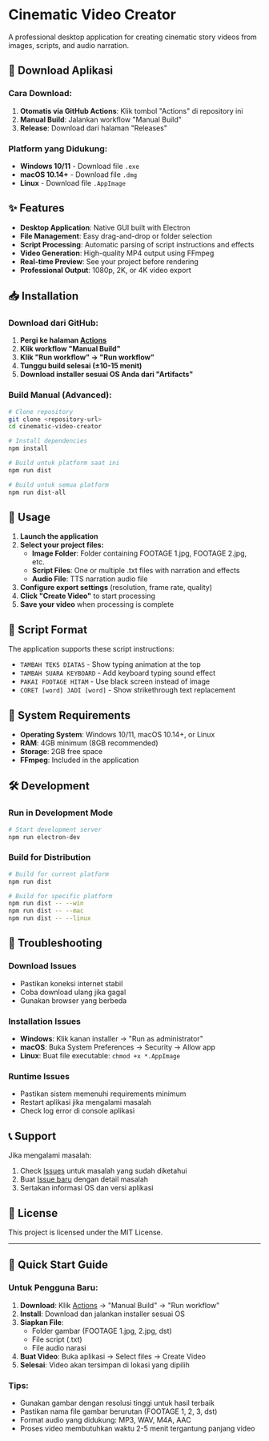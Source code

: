 # Cinematic Video Creator

A professional desktop application for creating cinematic story videos from images, scripts, and audio narration.

## 🚀 Download Aplikasi

### Cara Download:
1. **Otomatis via GitHub Actions**: Klik tombol "Actions" di repository ini
2. **Manual Build**: Jalankan workflow "Manual Build" 
3. **Release**: Download dari halaman "Releases"

### Platform yang Didukung:
- **Windows 10/11** - Download file `.exe`
- **macOS 10.14+** - Download file `.dmg` 
- **Linux** - Download file `.AppImage`

## ✨ Features

- **Desktop Application**: Native GUI built with Electron
- **File Management**: Easy drag-and-drop or folder selection
- **Script Processing**: Automatic parsing of script instructions and effects
- **Video Generation**: High-quality MP4 output using FFmpeg
- **Real-time Preview**: See your project before rendering
- **Professional Output**: 1080p, 2K, or 4K video export

## 📥 Installation

### Download dari GitHub:

1. **Pergi ke halaman [Actions](../../actions)**
2. **Klik workflow "Manual Build"**
3. **Klik "Run workflow" → "Run workflow"**
4. **Tunggu build selesai (±10-15 menit)**
5. **Download installer sesuai OS Anda dari "Artifacts"**

### Build Manual (Advanced):

```bash
# Clone repository
git clone <repository-url>
cd cinematic-video-creator

# Install dependencies
npm install

# Build untuk platform saat ini
npm run dist

# Build untuk semua platform
npm run dist-all
```

## 🎯 Usage

1. **Launch the application**
2. **Select your project files:**
   - **Image Folder**: Folder containing FOOTAGE 1.jpg, FOOTAGE 2.jpg, etc.
   - **Script Files**: One or multiple .txt files with narration and effects
   - **Audio File**: TTS narration audio file
3. **Configure export settings** (resolution, frame rate, quality)
4. **Click "Create Video"** to start processing
5. **Save your video** when processing is complete

## 📝 Script Format

The application supports these script instructions:

- `TAMBAH TEKS DIATAS` - Show typing animation at the top
- `TAMBAH SUARA KEYBOARD` - Add keyboard typing sound effect
- `PAKAI FOOTAGE HITAM` - Use black screen instead of image
- `CORET [word] JADI [word]` - Show strikethrough text replacement

## 🔧 System Requirements

- **Operating System**: Windows 10/11, macOS 10.14+, or Linux
- **RAM**: 4GB minimum (8GB recommended)
- **Storage**: 2GB free space
- **FFmpeg**: Included in the application

## 🛠️ Development

### Run in Development Mode

```bash
# Start development server
npm run electron-dev
```

### Build for Distribution

```bash
# Build for current platform
npm run dist

# Build for specific platform
npm run dist -- --win
npm run dist -- --mac
npm run dist -- --linux
```

## 🐛 Troubleshooting

### Download Issues
- Pastikan koneksi internet stabil
- Coba download ulang jika gagal
- Gunakan browser yang berbeda

### Installation Issues
- **Windows**: Klik kanan installer → "Run as administrator"
- **macOS**: Buka System Preferences → Security → Allow app
- **Linux**: Buat file executable: `chmod +x *.AppImage`

### Runtime Issues
- Pastikan sistem memenuhi requirements minimum
- Restart aplikasi jika mengalami masalah
- Check log error di console aplikasi

## 📞 Support

Jika mengalami masalah:
1. Check [Issues](../../issues) untuk masalah yang sudah diketahui
2. Buat [Issue baru](../../issues/new) dengan detail masalah
3. Sertakan informasi OS dan versi aplikasi

## 📄 License

This project is licensed under the MIT License.

---

## 🚀 Quick Start Guide

### Untuk Pengguna Baru:

1. **Download**: Klik [Actions](../../actions) → "Manual Build" → "Run workflow"
2. **Install**: Download dan jalankan installer sesuai OS
3. **Siapkan File**: 
   - Folder gambar (FOOTAGE 1.jpg, 2.jpg, dst)
   - File script (.txt)
   - File audio narasi
4. **Buat Video**: Buka aplikasi → Select files → Create Video
5. **Selesai**: Video akan tersimpan di lokasi yang dipilih

### Tips:
- Gunakan gambar dengan resolusi tinggi untuk hasil terbaik
- Pastikan nama file gambar berurutan (FOOTAGE 1, 2, 3, dst)
- Format audio yang didukung: MP3, WAV, M4A, AAC
- Proses video membutuhkan waktu 2-5 menit tergantung panjang video